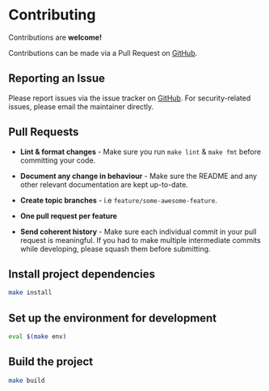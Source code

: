 # Contributing

Contributions are **welcome!**

Contributions can be made via a Pull Request on [GitHub](https://github.com/mike182uk/alfred-snpt).

## Reporting an Issue

Please report issues via the issue tracker on [GitHub](https://github.com/mike182uk/alfred-snpt). For security-related issues, please email the maintainer directly.

## Pull Requests

- **Lint & format changes** - Make sure you run `make lint` & `make fmt` before committing your code.

- **Document any change in behaviour** - Make sure the README and any other relevant documentation are kept up-to-date.

- **Create topic branches** - i.e `feature/some-awesome-feature`.

- **One pull request per feature**

- **Send coherent history** - Make sure each individual commit in your pull request is meaningful. If you had to make multiple intermediate commits while developing, please squash them before submitting.

## Install project dependencies

```bash
make install
```

## Set up the environment for development

```bash
eval $(make env)
```

## Build the project

```bash
make build
```

